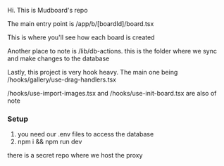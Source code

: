 Hi. This is Mudboard's repo

The main entry point is /app/b/\[boardId\]/board.tsx

This is where you'll see how each board is created

Another place to note is /lib/db-actions. this is the folder where we sync and make changes to the database

Lastly, this project is very hook heavy. The main one being
/hooks/gallery/use-drag-handlers.tsx

/hooks/use-import-images.tsx and /hooks/use-init-board.tsx are also of note

### Setup

1. you need our .env files to access the database
2. npm i && npm run dev

there is a secret repo where we host the proxy

